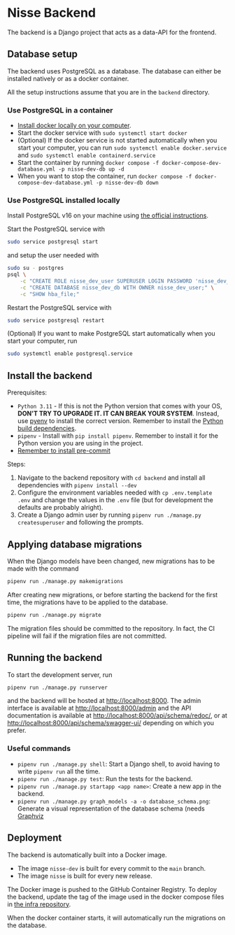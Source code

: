 # Nisse Backend

The backend is a Django project that acts as a data-API for the frontend.

## Database setup

The backend uses PostgreSQL as a database. The database can either be installed
natively or as a docker container.

All the setup instructions assume that you are in the `backend` directory.

### Use PostgreSQL in a container

- [Install docker locally on your computer](https://docs.docker.com/engine/install/).
- Start the docker service with `sudo systemctl start docker`
- (Optional) If the docker service is not started automatically when you start
  your computer, you can run `sudo systemctl enable docker.service` and
  `sudo systemctl enable containerd.service`
- Start the container by running
  `docker compose -f docker-compose-dev-database.yml -p nisse-dev-db up -d`
- When you want to stop the container, run
  `docker compose -f docker-compose-dev-database.yml -p nisse-dev-db down`

### Use PostgreSQL installed locally

Install PostgreSQL v16 on your machine using
[the official instructions](https://www.postgresql.org/download/).

Start the PostgreSQL service with

```bash
sudo service postgresql start
```

and setup the user needed with

```bash
sudo su - postgres
psql \
    -c "CREATE ROLE nisse_dev_user SUPERUSER LOGIN PASSWORD 'nisse_dev_password';" \
    -c "CREATE DATABASE nisse_dev_db WITH OWNER nisse_dev_user;" \
    -c "SHOW hba_file;"
```

Restart the PostgreSQL service with

```bash
sudo service postgresql restart
```

(Optional) If you want to make PostgreSQL start automatically when you start
your computer, run

```bash
sudo systemctl enable postgresql.service
```

## Install the backend

Prerequisites:

- `Python 3.11` - If this is not the Python version that comes with your OS,
  **DON'T TRY TO UPGRADE IT. IT CAN BREAK YOUR SYSTEM**. Instead, use
  [pyenv](https://github.com/pyenv/pyenv) to install the correct version.
  Remember to install the [Python build
  dependencies](https://github.com/pyenv/pyenv#install-python-build-dependencies).
- `pipenv` - Install with `pip install pipenv`. Remember to install it for the
  Python version you are using in the project.
- [Remember to install pre-commit](../README.md#installing-pre-commit)

Steps:

1. Navigate to the backend repository with `cd backend` and install all
   dependencies with `pipenv install --dev`
1. Configure the environment variables needed with `cp .env.template .env` and
   change the values in the `.env` file (but for development the defaults are
   probably alright).
1. Create a Django admin user by running
   `pipenv run ./manage.py createsuperuser`
   and following the prompts.

## Applying database migrations

When the Django models have been changed, new migrations has to be made with
the command

```bash
pipenv run ./manage.py makemigrations
```

After creating new migrations, or before starting the backend for the first
time, the migrations have to be applied to the database.

```bash
pipenv run ./manage.py migrate
```

The migration files should be committed to the repository. In fact, the CI
pipeline will fail if the migration files are not committed.

## Running the backend

To start the development server, run

```bash
pipenv run ./manage.py runserver
```

and the backend will be hosted at <http://localhost:8000>. The admin interface
is available at <http://localhost:8000/admin> and the API documentation is
available at <http://localhost:8000/api/schema/redoc/>, or at
<http://localhost:8000/api/schema/swagger-ui/> depending on which you prefer.

### Useful commands

- `pipenv run ./manage.py shell`: Start a Django shell, to avoid having to write `pipenv run` all the time.
- `pipenv run ./manage.py test`: Run the tests for the backend.
- `pipenv run ./manage.py startapp <app name>`: Create a new app in the
  backend.
- `pipenv run ./manage.py graph_models -a -o database_schema.png`: Generate a
  visual representation of the database schema (needs
  [Graphviz](https://graphviz.org/)

## Deployment

The backend is automatically built into a Docker image.

- The image `nisse-dev` is built for every commit to the `main` branch.
- The image `nisse` is built for every new release.

The Docker image is pushed to the GitHub Container Registry. To deploy the
backend, update the tag of the image used in the docker compose files in [the
infra
repository](https://github.com/litheblas/infra/tree/master/salt/pillar/docker/stacks).

When the docker container starts, it will automatically run the migrations on
the database.
